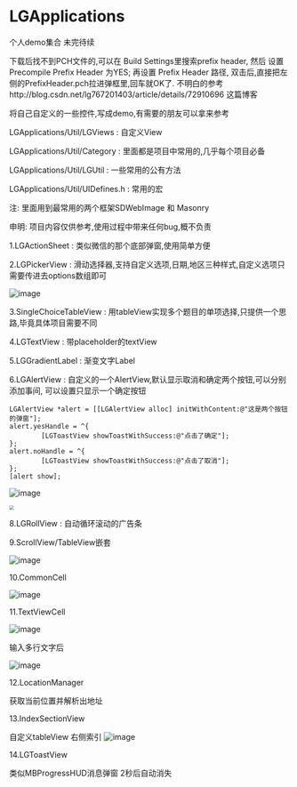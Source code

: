 # LGApplications
个人demo集合 未完待续

下载后找不到PCH文件的,可以在 Build Settings里搜索prefix header, 然后 设置 Precompile Prefix Header 为YES; 再设置 Prefix Header 路径, 双击后,直接把左侧的PrefixHeader.pch拉进弹框里,回车就OK了. 不明白的参考http://blog.csdn.net/lg767201403/article/details/72910696 这篇博客

将自己自定义的一些控件,写成demo,有需要的朋友可以拿来参考

LGApplications/Util/LGViews     :   自定义View

LGApplications/Util/Category    :   里面都是项目中常用的,几乎每个项目必备

LGApplications/Util/LGUtil      :   一些常用的公有方法

LGApplications/Util/UIDefines.h :   常用的宏

注:       里面用到最常用的两个框架SDWebImage 和 Masonry

申明:     项目内容仅供参考,使用过程中带来任何bug,概不负责

1.LGActionSheet                 :   类似微信的那个底部弹窗,使用简单方便

2.LGPickerView                  :   滑动选择器,支持自定义选项,日期,地区三种样式,自定义选项只需要传进去options数组即可

![image](https://github.com/MrLee767201403/LGApplications/blob/master/Gif/pickerView.png)


3.SingleChoiceTableView         :   用tableView实现多个题目的单项选择,只提供一个思路,毕竟具体项目需要不同

4.LGTextView                    :   带placeholder的textView

5.LGGradientLabel               :   渐变文字Label

6.LGAlertView                   :   自定义的一个AlertView,默认显示取消和确定两个按钮,可以分别添加事间, 可以设置只显示一个确定按钮

```
LGAlertView *alert = [[LGAlertView alloc] initWithContent:@"这是两个按钮的弹窗"];
alert.yesHandle = ^{
        [LGToastView showToastWithSuccess:@"点击了确定"];
};
alert.noHandle = ^{
        [LGToastView showToastWithSuccess:@"点击了取消"];
};
[alert show];
```

![image](https://github.com/MrLee767201403/LGApplications/blob/master/Gif/alertView.png/zoom=50%)

<img src="https://github.com/MrLee767201403/LGApplications/blob/master/Gif/alertView.png" style="zoom:50%" />

8.LGRollView                    :   自动循环滚动的广告条

9.ScrollView/TableView嵌套

![image](https://github.com/MrLee767201403/LGApplications/blob/master/Gif/scrollViews.gif)

10.CommonCell

![image](https://github.com/MrLee767201403/LGApplications/blob/master/Gif/CommonCell.png)

11.TextViewCell

![image](https://github.com/MrLee767201403/LGApplications/blob/master/Gif/TextCell未输入.png)

输入多行文字后

![image](https://github.com/MrLee767201403/LGApplications/blob/master/Gif/TextCell输入多行文字.png)

12.LocationManager

获取当前位置并解析出地址

13.IndexSectionView

自定义tableView 右侧索引 
![image](https://github.com/MrLee767201403/LGApplications/blob/master/Gif/indexView.jpg)


14.LGToastView

类似MBProgressHUD消息弹窗 2秒后自动消失
